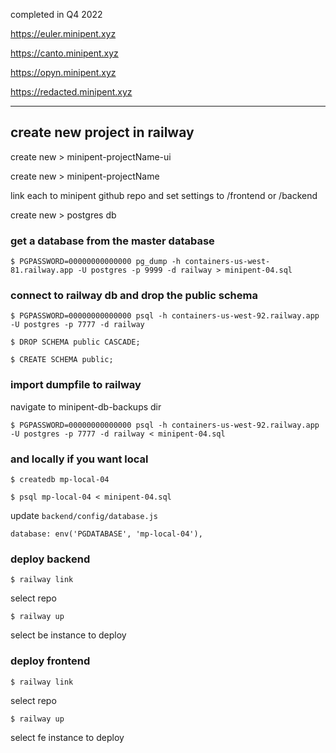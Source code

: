 completed in Q4 2022

https://euler.minipent.xyz

https://canto.minipent.xyz

https://opyn.minipent.xyz

https://redacted.minipent.xyz

---

## create new project in railway

create new > minipent-projectName-ui

create new > minipent-projectName


link each to minipent github repo and set settings to /frontend or /backend

create new > postgres db



### get a database from the master database

`$ PGPASSWORD=00000000000000 pg_dump -h containers-us-west-81.railway.app -U postgres -p 9999 -d railway > minipent-04.sql`



### connect to railway db and drop the public schema

`$ PGPASSWORD=00000000000000 psql -h containers-us-west-92.railway.app -U postgres -p 7777 -d railway`

`$ DROP SCHEMA public CASCADE;`

`$ CREATE SCHEMA public;`



### import dumpfile to railway

navigate to minipent-db-backups dir

`$ PGPASSWORD=00000000000000 psql -h containers-us-west-92.railway.app -U postgres -p 7777 -d railway < minipent-04.sql`



### and locally if you want local

`$ createdb mp-local-04`

`$ psql mp-local-04 < minipent-04.sql`

update `backend/config/database.js`

```
database: env('PGDATABASE', 'mp-local-04'),
```


### deploy backend

`$ railway link`

select repo

`$ railway up`

select be instance to deploy




### deploy frontend

`$ railway link`

select repo

`$ railway up`

select fe instance to deploy

